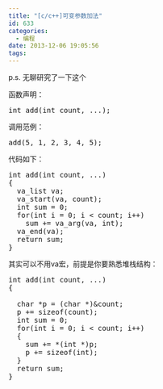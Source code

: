 ```yaml
---
title: "[c/c++]可变参数加法"
id: 633
categories:
  - 编程
date: 2013-12-06 19:05:56
tags:
---
```


p.s. 无聊研究了一下这个

函数声明：
<pre>int add(int count, ...);</pre>

调用范例：
<pre>add(5, 1, 2, 3, 4, 5);</pre>

代码如下：
<!--more-->
<pre>int add(int count, ...)
{
  va_list va;
  va_start(va, count);
  int sum = 0;
  for(int i = 0; i < count; i++)
    sum += va_arg(va, int);
  va_end(va);
  return sum;
}</pre>

其实可以不用va宏，前提是你要熟悉堆栈结构：

<pre>int add(int count, ...)
{

  char *p = (char *)&count;
  p += sizeof(count);
  int sum = 0;
  for(int i = 0; i < count; i++)
  {
    sum += *(int *)p;
    p += sizeof(int);
  }
  return sum;
}</pre>